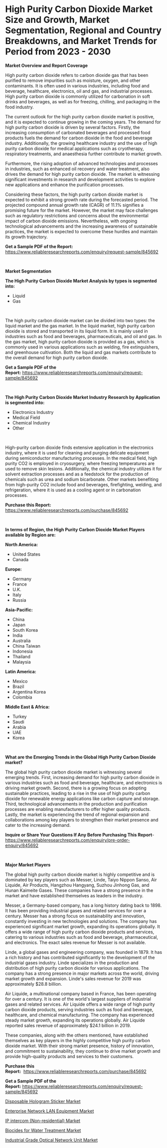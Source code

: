 <p><h1>High Purity Carbon Dioxide Market Size and Growth, Market Segmentation, Regional and Country Breakdowns, and Market Trends for Period from 2023 -  2030</h1></p><p><strong>Market Overview and Report Coverage</strong></p>
<p><p>High purity carbon dioxide refers to carbon dioxide gas that has been purified to remove impurities such as moisture, oxygen, and other contaminants. It is often used in various industries, including food and beverage, healthcare, electronics, oil and gas, and industrial processes. High purity carbon dioxide is commonly utilized for carbonation in soft drinks and beverages, as well as for freezing, chilling, and packaging in the food industry.</p><p>The current outlook for the high purity carbon dioxide market is positive, and it is expected to continue growing in the coming years. The demand for high purity carbon dioxide is driven by several factors. Firstly, the increasing consumption of carbonated beverages and processed food products fuels the demand for carbon dioxide in the food and beverage industry. Additionally, the growing healthcare industry and the use of high purity carbon dioxide for medical applications such as cryotherapy, respiratory treatments, and anaesthesia further contribute to market growth.</p><p>Furthermore, the rising adoption of advanced technologies and processes in industries, such as enhanced oil recovery and water treatment, also drives the demand for high purity carbon dioxide. The market is witnessing significant investments in research and development activities to explore new applications and enhance the purification processes.</p><p>Considering these factors, the high purity carbon dioxide market is expected to exhibit a strong growth rate during the forecasted period. The projected compound annual growth rate (CAGR) of 11.1% signifies a promising future for the market. However, the market may face challenges such as regulatory restrictions and concerns about the environmental impact of carbon dioxide emissions. Nevertheless, with ongoing technological advancements and the increasing awareness of sustainable practices, the market is expected to overcome these hurdles and maintain its growth trajectory.</p></p>
<p><strong>Get a Sample PDF of the Report:</strong> <a href="https://www.reliableresearchreports.com/enquiry/request-sample/845692">https://www.reliableresearchreports.com/enquiry/request-sample/845692</a></p>
<p>&nbsp;</p>
<p><strong>Market Segmentation</strong></p>
<p><strong>The High Purity Carbon Dioxide Market Analysis by types is segmented into:</strong></p>
<p><ul><li>Liquid</li><li>Gas</li></ul></p>
<p>&nbsp;</p>
<p><p>The high purity carbon dioxide market can be divided into two types: the liquid market and the gas market. In the liquid market, high purity carbon dioxide is stored and transported in its liquid form. It is mainly used in industries such as food and beverages, pharmaceuticals, and oil and gas. In the gas market, high purity carbon dioxide is provided as a gas, which is commonly used in various applications such as welding, fire extinguishers, and greenhouse cultivation. Both the liquid and gas markets contribute to the overall demand for high purity carbon dioxide.</p></p>
<p><strong>Get a Sample PDF of the Report:</strong>&nbsp;<a href="https://www.reliableresearchreports.com/enquiry/request-sample/845692">https://www.reliableresearchreports.com/enquiry/request-sample/845692</a></p>
<p>&nbsp;</p>
<p><strong>The High Purity Carbon Dioxide Market Industry Research by Application is segmented into:</strong></p>
<p><ul><li>Electronics Industry</li><li>Medical Field</li><li>Chemical Industry</li><li>Other</li></ul></p>
<p>&nbsp;</p>
<p><p>High-purity carbon dioxide finds extensive application in the electronics industry, where it is used for cleaning and purging delicate equipment during semiconductor manufacturing processes. In the medical field, high purity CO2 is employed in cryosurgery, where freezing temperatures are used to remove skin lesions. Additionally, the chemical industry utilizes it for solvent extraction processes and as a feedstock for the production of chemicals such as urea and sodium bicarbonate. Other markets benefiting from high-purity CO2 include food and beverages, firefighting, welding, and refrigeration, where it is used as a cooling agent or in carbonation processes.</p></p>
<p><strong>Purchase this Report:</strong>&nbsp; <a href="https://www.reliableresearchreports.com/purchase/845692">https://www.reliableresearchreports.com/purchase/845692</a></p>
<p>&nbsp;</p>
<p><strong>In terms of Region, the High Purity Carbon Dioxide Market Players available by Region are:</strong></p>
<p>
    <p> <strong> North America: </strong>
        <ul>
            <li>United States</li>
            <li>Canada</li>
        </ul>
        </p> 
    <p> <strong> Europe: </strong>
        <ul>
            <li>Germany</li>
            <li>France</li>
            <li>U.K.</li>
            <li>Italy</li>
            <li>Russia</li>
        </ul>
        </p> 
    <p> <strong> Asia-Pacific: </strong>
        <ul>
            <li>China</li>
            <li>Japan</li>
            <li>South Korea</li>
            <li>India</li>
            <li>Australia</li>
            <li>China Taiwan</li>
            <li>Indonesia</li>
            <li>Thailand</li>
            <li>Malaysia</li>
        </ul>
        </p> 
    <p> <strong> Latin America: </strong>
        <ul>
            <li>Mexico</li>
            <li>Brazil</li>
            <li>Argentina Korea</li>
            <li>Colombia</li>
        </ul>
        </p> 
    <p> <strong> Middle East & Africa: </strong>
        <ul>
            <li>Turkey</li>
            <li>Saudi</li>
            <li>Arabia</li>
            <li>UAE</li>
            <li>Korea</li>
        </ul>
    </p>
    </p>
<p>&nbsp;</p>
<p><strong>What are the Emerging Trends in the Global High Purity Carbon Dioxide market?</strong></p>
<p><p>The global high purity carbon dioxide market is witnessing several emerging trends. First, increasing demand for high purity carbon dioxide in various industries such as food and beverage, healthcare, and electronics is driving market growth. Second, there is a growing focus on adopting sustainable practices, leading to a rise in the use of high purity carbon dioxide for renewable energy applications like carbon capture and storage. Third, technological advancements in the production and purification processes are enabling manufacturers to offer higher quality products. Lastly, the market is experiencing the trend of regional expansion and collaborations among key players to strengthen their market presence and cater to the increasing demand.</p></p>
<p><strong>Inquire or Share Your Questions If Any Before Purchasing This Report</strong>- <a href="https://www.reliableresearchreports.com/enquiry/pre-order-enquiry/845692">https://www.reliableresearchreports.com/enquiry/pre-order-enquiry/845692</a></p>
<p>&nbsp;</p>
<p><strong>Major Market Players</strong></p>
<p><p>The global high purity carbon dioxide market is highly competitive and is dominated by key players such as Messer, Linde, Taiyo Nippon Sanso, Air Liquide, Air Products, Hangzhou Hangyang, Suzhou Jinhong Gas, and Hunan Kaimeite Gases. These companies have a strong presence in the market and have established themselves as leaders in the industry.</p><p>Messer, a Germany-based company, has a long history dating back to 1898. It has been providing industrial gases and related services for over a century. Messer has a strong focus on sustainability and innovation, constantly investing in new technologies and solutions. The company has experienced significant market growth, expanding its operations globally. It offers a wide range of high purity carbon dioxide products and services, catering to various industries such as food and beverage, pharmaceutical, and electronics. The exact sales revenue for Messer is not available.</p><p>Linde, a global gases and engineering company, was founded in 1879. It has a rich history and has contributed significantly to the development of the industrial gases industry. Linde specializes in the production and distribution of high purity carbon dioxide for various applications. The company has a strong presence in major markets across the world, driving market growth and expansion. Linde's sales revenue for 2019 was approximately $28.8 billion.</p><p>Air Liquide, a multinational company based in France, has been operating for over a century. It is one of the world's largest suppliers of industrial gases and related services. Air Liquide offers a wide range of high purity carbon dioxide products, serving industries such as food and beverage, healthcare, and chemical manufacturing. The company has experienced steady market growth, expanding its operations globally. Air Liquide reported sales revenue of approximately $24.1 billion in 2019.</p><p>These companies, along with the others mentioned, have established themselves as key players in the highly competitive high purity carbon dioxide market. With their strong market presence, history of innovation, and commitment to sustainability, they continue to drive market growth and provide high-quality products and services to their customers.</p></p>
<p><strong>Purchase this Report:</strong>&nbsp;&nbsp;<a href="https://www.reliableresearchreports.com/purchase/845692">https://www.reliableresearchreports.com/purchase/845692</a></p>
<p></p>
<p><strong>Get a Sample PDF of the Report:</strong>&nbsp;<a href="https://www.reliableresearchreports.com/enquiry/request-sample/845692">https://www.reliableresearchreports.com/enquiry/request-sample/845692</a></p>
<p><p><a href="https://github.com/tamvrosiya/Market-Research-Report-List-1/blob/main/disposable-hologram-sticker-market.md">Disposable Hologram Sticker Market</a></p><p><a href="https://medium.com/@haileeferry/enterprise-network-lan-equipment-market-comprehensive-assessment-by-type-application-and-53f867b8eead">Enterprise Network LAN Equipment Market</a></p><p><a href="https://medium.com/@mikemonahan1944/ip-intercom-non-residential-market-size-and-market-trends-complete-industry-overview-2023-to-0aa2e475eebd">IP intercom (Non-residential) Market</a></p><p><a href="https://github.com/gaydyna/Market-Research-Report-List-1/blob/main/biocides-for-water-treatment-market.md">Biocides for Water Treatment Market</a></p><p><a href="https://medium.com/@nolalockman2023/industrial-grade-optical-network-unit-market-competitive-analysis-market-trends-and-forecast-to-0f3b2b8892f7">Industrial Grade Optical Network Unit Market</a></p></p>
